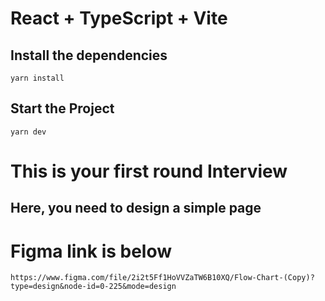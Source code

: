 # React + TypeScript + Vite

## Install the dependencies
```
yarn install
```
## Start the Project
```
yarn dev
```

# This is your first round Interview
## Here, you need to design a simple page
# Figma link is below
```
https://www.figma.com/file/2i2t5Ff1HoVVZaTW6B10XQ/Flow-Chart-(Copy)?type=design&node-id=0-225&mode=design
```